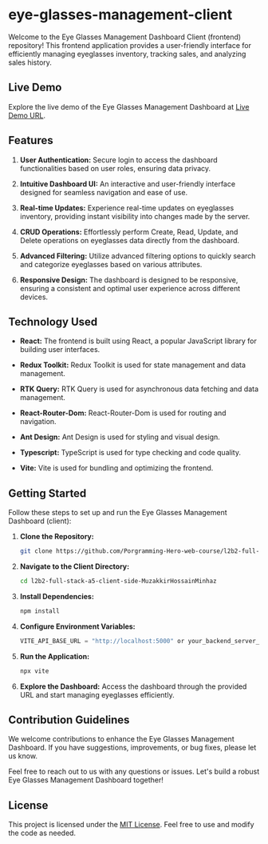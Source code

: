 # eye-glasses-management-client

Welcome to the Eye Glasses Management Dashboard Client (frontend) repository! This frontend application provides a user-friendly interface for efficiently managing eyeglasses inventory, tracking sales, and analyzing sales history.

## Live Demo

Explore the live demo of the Eye Glasses Management Dashboard at [Live Demo URL](#).

## Features

1. **User Authentication:** Secure login to access the dashboard functionalities based on user roles, ensuring data privacy.

2. **Intuitive Dashboard UI:** An interactive and user-friendly interface designed for seamless navigation and ease of use.

3. **Real-time Updates:** Experience real-time updates on eyeglasses inventory, providing instant visibility into changes made by the server.

4. **CRUD Operations:** Effortlessly perform Create, Read, Update, and Delete operations on eyeglasses data directly from the dashboard.

5. **Advanced Filtering:** Utilize advanced filtering options to quickly search and categorize eyeglasses based on various attributes.

6. **Responsive Design:** The dashboard is designed to be responsive, ensuring a consistent and optimal user experience across different devices.

## Technology Used

-   **React:** The frontend is built using React, a popular JavaScript library for building user interfaces.

-   **Redux Toolkit:** Redux Toolkit is used for state management and data management.

-   **RTK Query:** RTK Query is used for asynchronous data fetching and data management.

-   **React-Router-Dom:** React-Router-Dom is used for routing and navigation.

-   **Ant Design:** Ant Design is used for styling and visual design.

-   **Typescript:** TypeScript is used for type checking and code quality.

-   **Vite:** Vite is used for bundling and optimizing the frontend.

## Getting Started

Follow these steps to set up and run the Eye Glasses Management Dashboard (client):

1. **Clone the Repository:**

    ```bash
    git clone https://github.com/Porgramming-Hero-web-course/l2b2-full-stack-a5-client-side-MuzakkirHossainMinhaz.git
    ```

2. **Navigate to the Client Directory:**

    ```bash
    cd l2b2-full-stack-a5-client-side-MuzakkirHossainMinhaz
    ```

3. **Install Dependencies:**

    ```bash
    npm install
    ```

4. **Configure Environment Variables:**

    ```js
    VITE_API_BASE_URL = "http://localhost:5000" or your_backend_server_URL
    ```

5. **Run the Application:**

    ```bash
    npx vite
    ```

6. **Explore the Dashboard:**
   Access the dashboard through the provided URL and start managing eyeglasses efficiently.

## Contribution Guidelines

We welcome contributions to enhance the Eye Glasses Management Dashboard. If you have suggestions, improvements, or bug fixes, please let us know.

Feel free to reach out to us with any questions or issues. Let's build a robust Eye Glasses Management Dashboard together!

## License

This project is licensed under the [MIT License](LICENSE). Feel free to use and modify the code as needed.
